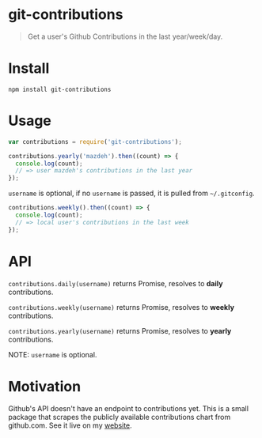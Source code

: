 # git-contributions
> Get a user's Github Contributions in the last year/week/day.

# Install
``` npm install git-contributions ```

# Usage
```js
var contributions = require('git-contributions');

contributions.yearly('mazdeh').then((count) => {
  console.log(count);
  // => user mazdeh's contributions in the last year
});
```

`username` is optional, if no `username` is passed, it is pulled from `~/.gitconfig`.

```js
contributions.weekly().then((count) => {
  console.log(count);
  // => local user's contributions in the last week
});
```

# API
`contributions.daily(username)` returns Promise, resolves to **daily** contributions.

`contributions.weekly(username)` returns Promise, resolves to **weekly** contributions.

`contributions.yearly(username)` returns Promise, resolves to **yearly** contributions.

NOTE: `username` is optional.

# Motivation
Github's API doesn't have an endpoint to contributions yet. This is a small package that scrapes the publicly available contributions chart from github.com.
See it live on my [website](http://www.mazdeh.com).
